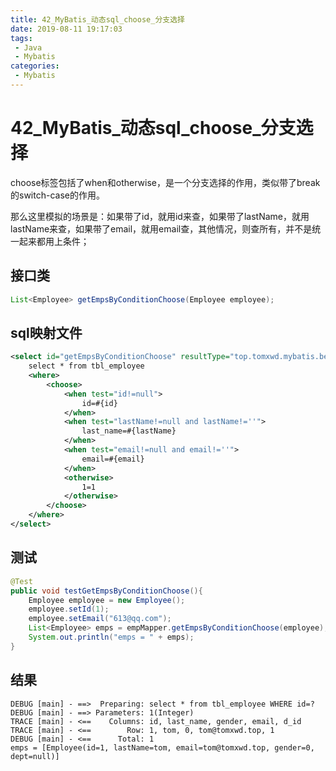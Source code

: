 ```yaml
---
title: 42_MyBatis_动态sql_choose_分支选择
date: 2019-08-11 19:17:03
tags: 
 - Java
 - Mybatis
categories:
 - Mybatis
---
```


# 42_MyBatis\_动态sql_choose_分支选择

choose标签包括了when和otherwise，是一个分支选择的作用，类似带了break的switch-case的作用。

那么这里模拟的场景是：如果带了id，就用id来查，如果带了lastName，就用lastName来查，如果带了email，就用email查，其他情况，则查所有，并不是统一起来都用上条件；

## 接口类

```java
List<Employee> getEmpsByConditionChoose(Employee employee);
```



## sql映射文件

```xml
<select id="getEmpsByConditionChoose" resultType="top.tomxwd.mybatis.bean.Employee">
    select * from tbl_employee
    <where>
        <choose>
            <when test="id!=null">
                id=#{id}
            </when>
            <when test="lastName!=null and lastName!=''">
                last_name=#{lastName}
            </when>
            <when test="email!=null and email!=''">
                email=#{email}
            </when>
            <otherwise>
                1=1
            </otherwise>
        </choose>
    </where>
</select>
```



## 测试

```java
@Test
public void testGetEmpsByConditionChoose(){
    Employee employee = new Employee();
    employee.setId(1);
    employee.setEmail("613@qq.com");
    List<Employee> emps = empMapper.getEmpsByConditionChoose(employee);
    System.out.println("emps = " + emps);
}
```



## 结果

```
DEBUG [main] - ==>  Preparing: select * from tbl_employee WHERE id=? 
DEBUG [main] - ==> Parameters: 1(Integer)
TRACE [main] - <==    Columns: id, last_name, gender, email, d_id
TRACE [main] - <==        Row: 1, tom, 0, tom@tomxwd.top, 1
DEBUG [main] - <==      Total: 1
emps = [Employee(id=1, lastName=tom, email=tom@tomxwd.top, gender=0, dept=null)]
```

